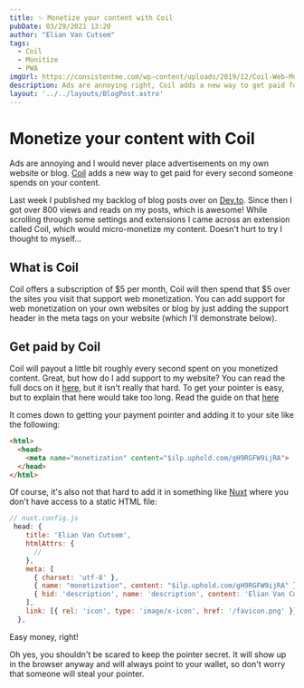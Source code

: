 ```yaml
---
title: ✨ Monetize your content with Coil
pubDate: 03/29/2021 13:20
author: "Elian Van Cutsem"
tags:
  - Coil
  - Monitize
  - PWA
imgUrl: https://consistentme.com/wp-content/uploads/2019/12/Coil-Web-Monetization.png
description: Ads are annoying right, Coil adds a new way to get paid for every second spent on your content.
layout: '../../layouts/BlogPost.astro'
---
```


# Monetize your content with Coil

Ads are annoying and I would never place advertisements on my own website or blog. [Coil](<https://coil.com>) adds a new way to get paid for every second someone spends on your content.

Last week I published my backlog of blog posts over on [Dev.to](<https://dev.to/elianvancutsem>). Since then I got over 800 views and reads on my posts, which is awesome! While scrolling through some settings and extensions I came across an extension called Coil, which would micro-monetize my content. Doesn't hurt to try I thought to myself...

## What is Coil

Coil offers a subscription of $5 per month, Coil will then spend that $5 over the sites you visit that support web monetization. You can add support for web monetization on your own websites or blog by just adding the support header in the meta tags on your website (which I'll demonstrate below).

## Get paid by Coil

Coil will payout a little bit roughly every second spent on you monetized content. Great, but how do I add support to my website? You can read the full docs on it [here](<https://coil.com/creator>), but it isn't really that hard. To get your pointer is easy, but to explain that here would take too long. Read the guide on that [here](<https://developers.coil.com/#Example>)

It comes down to getting your payment pointer and adding it to your site like the following:

```html
<html>
  <head>
    <meta name="monetization" content="$ilp.uphold.com/gH9RGFW9ijRA">
  </head>
</html>
```

Of course, it's also not that hard to add it in something like [Nuxt](<https://nuxtjs.org>) where you don't have access to a static HTML file:

```js
// nuxt.config.js
 head: {
    title: 'Elian Van Cutsem',
    htmlAttrs: {
      //
    },
    meta: [
      { charset: 'utf-8' },
      { name: "monetization", content: "$ilp.uphold.com/gH9RGFW9ijRA" },
      { hid: 'description', name: 'description', content: 'Elian Van Cutsem' },
    ],
    link: [{ rel: 'icon', type: 'image/x-icon', href: '/favicon.png' }],
  },
```

Easy money, right!

Oh yes, you shouldn't be scared to keep the pointer secret. It will show up in the browser anyway and will always point to your wallet, so don't worry that someone will steal your pointer.
